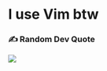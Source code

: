 

# I use Vim btw 

<!-- ![](https://github-readme-stats.vercel.app/api?username=amjadorfali&theme=github_dark&hide_border=true&include_all_commits=true&count_private=true)<br/>-->
<!-- ![](https://github-readme-streak-stats.herokuapp.com/?user=amjadorfali&theme=github_dark&hide_border=true)<br/>-->
<!-- ![](https://github-readme-stats.vercel.app/api/top-langs/?username=amjadorfali&theme=github_dark&hide_border=true&include_all_commits=true&count_private=true&layout=compact) -->

### ✍️ Random Dev Quote
![](https://quotes-github-readme.vercel.app/api?type=horizontal&theme=tokyonight)


<!-- Proudly created with GPRM ( https://gprm.itsvg.in ) -->
